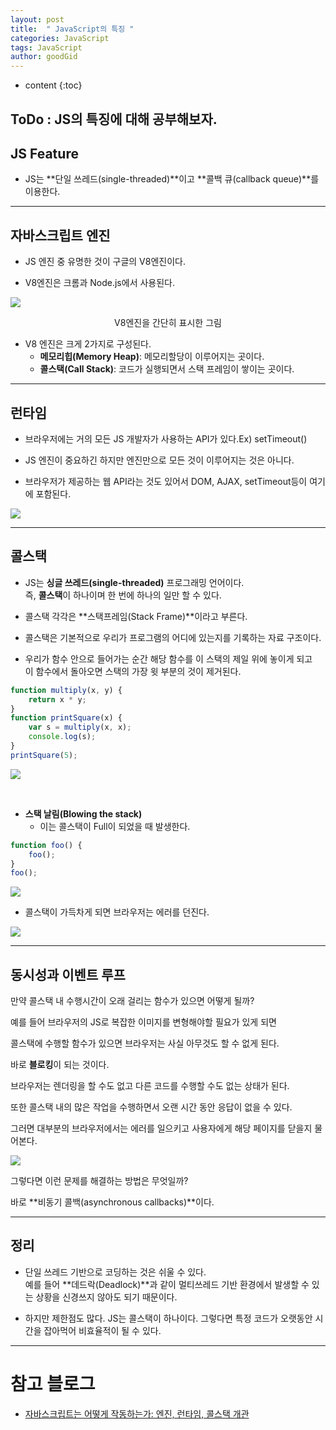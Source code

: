 ```yaml
---
layout: post
title:  " JavaScript의 특징 "
categories: JavaScript
tags: JavaScript
author: goodGid
---
```

* content
{:toc}

## ToDo : JS의 특징에 대해 공부해보자.








## JS Feature

* JS는 **단일 쓰레드(single-threaded)**이고 **콜백 큐(callback queue)**를 이용한다.

---

## 자바스크립트 엔진

* JS 엔진 중 유명한 것이 구글의 V8엔진이다.

* V8엔진은 크롬과 Node.js에서 사용된다. 


![](/assets/img/javascript/js_feature_1.png)
<center>V8엔진을 간단히 표시한 그림</center>

* V8 엔진은 크게 2가지로 구성된다.
    - **메모리힙(Memory Heap)**: 메모리할당이 이루어지는 곳이다.
    - **콜스택(Call Stack)**: 코드가 실행되면서 스택 프레임이 쌓이는 곳이다.

---

## 런타임

* 브라우저에는 거의 모든 JS 개발자가 사용하는 API가 있다.Ex) setTimeout()

* JS 엔진이 중요하긴 하지만 엔진만으로 모든 것이 이루어지는 것은 아니다. 

* 브라우저가 제공하는 웹 API라는 것도 있어서 DOM, AJAX, setTimeout등이 여기에 포함된다.

![](/assets/img/javascript/js_feature_2.png)

---

## 콜스택

* JS는 **싱글 쓰레드(single-threaded)** 프로그래밍 언어이다. <br> 즉, **콜스택**이 하나이며 한 번에 하나의 일만 할 수 있다.

* 콜스택 각각은 **스택프레임(Stack Frame)**이라고 부른다.

* 콜스택은 기본적으로 우리가 프로그램의 어디에 있는지를 기록하는 자료 구조이다. 

* 우리가 함수 안으로 들어가는 순간 해당 함수를 이 스택의 제일 위에 놓이게 되고 <br> 이 함수에서 돌아오면 스택의 가장 윗 부분의 것이 제거된다.

``` js
function multiply(x, y) {
    return x * y;
}
function printSquare(x) {
    var s = multiply(x, x);
    console.log(s);
}
printSquare(5);
```

![](/assets/img/javascript/js_feature_3.png)



<br>


* **스택 날림(Blowing the stack)**
    - 이는 콜스택이 Full이 되었을 때 발생한다.

``` js
function foo() {
    foo();
}
foo();
```

![](/assets/img/javascript/js_feature_4.png)

* 콜스택이 가득차게 되면 브라우저는 에러를 던진다.

![](/assets/img/javascript/js_feature_5.png)

---

## 동시성과 이벤트 루프


만약 콜스택 내 수행시간이 오래 걸리는 함수가 있으면 어떻게 될까?

예를 들어 브라우저의 JS로 복잡한 이미지를 변형해야할 필요가 있게 되면 

콜스택에 수행할 함수가 있으면 브라우저는 사실 아무것도 할 수 없게 된다.

바로 **블로킹**이 되는 것이다.

브라우저는 렌더링을 할 수도 없고 다른 코드를 수행할 수도 없는 상태가 된다.

또한 콜스택 내의 많은 작업을 수행하면서 오랜 시간 동안 응답이 없을 수 있다.

그러면 대부분의 브라우저에서는 에러를 일으키고 사용자에게 해당 페이지를 닫을지 물어본다.

![](/assets/img/javascript/js_feature_6.png)

그렇다면 이런 문제를 해결하는 방법은 무엇일까?

바로 **비동기 콜백(asynchronous callbacks)**이다.

---

## 정리

* 단일 쓰레드 기반으로 코딩하는 것은 쉬울 수 있다. <br> 예를 들어 **데드락(Deadlock)**과 같이 멀티쓰레드 기반 환경에서 발생할 수 있는 상황을 신경쓰지 않아도 되기 때문이다.

* 하지만 제한점도 많다. JS는 콜스택이 하나이다. 그렇다면 특정 코드가 오랫동안 시간을 잡아먹어 비효율적이 될 수 있다.


---

# 참고 블로그

* [자바스크립트는 어떻게 작동하는가: 엔진, 런타임, 콜스택 개관](https://engineering.huiseoul.com/%EC%9E%90%EB%B0%94%EC%8A%A4%ED%81%AC%EB%A6%BD%ED%8A%B8%EB%8A%94-%EC%96%B4%EB%96%BB%EA%B2%8C-%EC%9E%91%EB%8F%99%ED%95%98%EB%8A%94%EA%B0%80-%EC%97%94%EC%A7%84-%EB%9F%B0%ED%83%80%EC%9E%84-%EC%BD%9C%EC%8A%A4%ED%83%9D-%EA%B0%9C%EA%B4%80-ea47917c8442)
